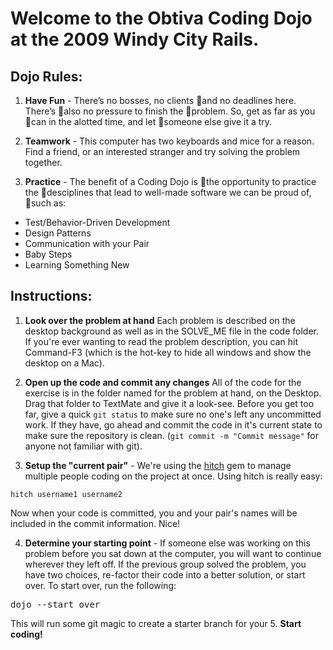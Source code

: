 # Welcome to the Obtiva Coding Dojo at the 2009 Windy City Rails.


## Dojo Rules:

1. **Have Fun** - There’s no bosses, no clients and no deadlines here. There’s also no pressure to finish the problem. So, get as far as you can in the alotted time, and let someone else give it a try. 

2. **Teamwork** - This computer has two keyboards and mice for a reason. Find a friend, or an interested stranger and try solving the problem together.

3. **Practice** - The benefit of a Coding Dojo is the opportunity to practice the desciplines that lead to well-made software we can be proud of, such as:
  - Test/Behavior-Driven Development
  - Design Patterns
  - Communication with your Pair
  - Baby Steps
  - Learning Something New


## Instructions:

1.  **Look over the problem at hand** Each problem is described on the desktop background as well as in the SOLVE_ME file in the code folder. If you're ever wanting to read the problem description, you can hit Command-F3 (which is the hot-key to hide all windows and show the desktop on a Mac).

2.  **Open up the code and commit any changes** All of the code for the exercise is in the folder named for the problem at hand, on the Desktop. Drag that folder to TextMate and give it a look-see. Before you get too far, give a quick <code>git status</code> to make sure no one's left any uncommitted work. If they have, go ahead and commit the code in it's current state to make sure the repository is clean. (<code>git commit -m "Commit message"</code> for anyone not familiar with git).

3.  **Setup the "current pair"** - We're using the [hitch](http://github.com/therubymug/hitch) gem to manage multiple people coding on the project at once. Using hitch is really easy:

  <pre><code>hitch username1 username2</code></pre>

  Now when your code is committed, you and your pair's names will be included in the commit information. Nice!

4.  **Determine your starting point** - If someone else was working on this problem before you sat down at the computer, you will want to continue wherever they left off. If the previous group solved the problem, you have two choices, re-factor their code into a better solution, or start over. To start over, run the following:

  <pre>dojo --start_over</pre>
  
  This will run some git magic to create a starter branch for your 
5. **Start coding!**
